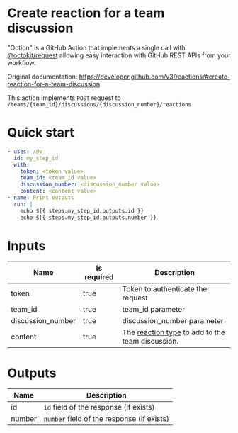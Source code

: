 # Create reaction for a team discussion

"Oction" is a GitHub Action that implements a single call with 
[@octokit/request](https://www.npmjs.com/package/@octokit/request)
allowing easy interaction with GitHub REST APIs from your workflow.

Original documentation: https://developer.github.com/v3/reactions/#create-reaction-for-a-team-discussion

This action implements `POST` request to `/teams/{team_id}/discussions/{discussion_number}/reactions`


# Quick start

```yaml
- uses: /@v
  id: my_step_id
  with:
    token: <token value>
    team_id: <team_id value>
    discussion_number: <discussion_number value>
    content: <content value>
- name: Print outputs
  run: |
    echo ${{ steps.my_step_id.outputs.id }}
    echo ${{ steps.my_step_id.outputs.number }}
```


# Inputs

| Name | Is required | Description |
|---|---|---|
|token|true|Token to authenticate the request
|team_id|true|team_id parameter
|discussion_number|true|discussion_number parameter
|content|true|The [reaction type](https://developer.github.com/v3/reactions/#reaction-types) to add to the team discussion.

# Outputs

| Name | Description |
|---|---|
|id|`id` field of the response (if exists)|
|number|`number` field of the response (if exists)|

